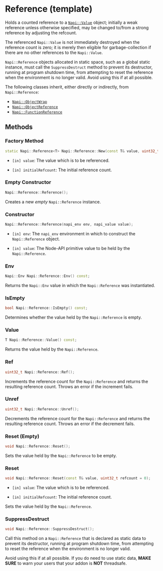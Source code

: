 # Reference (template)

Holds a counted reference to a [`Napi::Value`](value.md) object; initially a weak reference unless otherwise specified, may be changed to/from a strong reference by adjusting the refcount.

The referenced `Napi::Value` is not immediately destroyed when the reference count is zero; it is merely then eligible for garbage-collection if there are no other references to the `Napi::Value`.

`Napi::Reference` objects allocated in static space, such as a global static instance, must call the `SuppressDestruct` method to prevent its destructor, running at program shutdown time, from attempting to reset the reference when the environment is no longer valid. Avoid using this if at all possible.

The following classes inherit, either directly or indirectly, from `Napi::Reference`:

* [`Napi::ObjectWrap`](object_wrap.md)
* [`Napi::ObjectReference`](object_reference.md)
* [`Napi::FunctionReference`](function_reference.md)

## Methods

### Factory Method

```cpp
static Napi::Reference<T> Napi::Reference::New(const T& value, uint32_t initialRefcount = 0);
```

* `[in] value`: The value which is to be referenced.

* `[in] initialRefcount`: The initial reference count.

### Empty Constructor

```cpp
Napi::Reference::Reference();
```

Creates a new _empty_ `Napi::Reference` instance.

### Constructor

```cpp
Napi::Reference::Reference(napi_env env, napi_value value);
```

* `[in] env`: The `napi_env` environment in which to construct the `Napi::Reference` object.

* `[in] value`: The Node-API primitive value to be held by the `Napi::Reference`.

### Env

```cpp
Napi::Env Napi::Reference::Env() const;
```

Returns the `Napi::Env` value in which the `Napi::Reference` was instantiated.

### IsEmpty

```cpp
bool Napi::Reference::IsEmpty() const;
```

Determines whether the value held by the `Napi::Reference` is empty.

### Value

```cpp
T Napi::Reference::Value() const;
```

Returns the value held by the `Napi::Reference`.

### Ref

```cpp
uint32_t Napi::Reference::Ref();
```

Increments the reference count for the `Napi::Reference` and returns the resulting reference count. Throws an error if the increment fails.

### Unref

```cpp
uint32_t Napi::Reference::Unref();
```

Decrements the reference count for the `Napi::Reference` and returns the resulting reference count. Throws an error if the decrement fails.

### Reset (Empty)

```cpp
void Napi::Reference::Reset();
```

Sets the value held by the `Napi::Reference` to be empty.

### Reset

```cpp
void Napi::Reference::Reset(const T& value, uint32_t refcount = 0);
```

* `[in] value`: The value which is to be referenced.

* `[in] initialRefcount`: The initial reference count.

Sets the value held by the `Napi::Reference`.

### SuppressDestruct

```cpp
void Napi::Reference::SuppressDestruct();
```

Call this method on a `Napi::Reference` that is declared as static data to prevent its destructor, running at program shutdown time, from attempting to reset the reference when the environment is no longer valid.

 Avoid using this if at all possible. If you do need to use static data, **MAKE SURE** to warn your users that your addon is **NOT** threadsafe.
